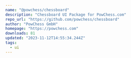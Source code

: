 ```yaml
---
name: "@powchess/chessboard"
description: "Chessboard UI Package for PowChess.com"
repo_url: "https://github.com/powchess/chessboard"
author: "PowChess GmbH"
homepage: "https://powchess.com"
downloads: 81
updated: "2023-11-12T14:55:34.244Z"
tags: 
  - ui
---
```

